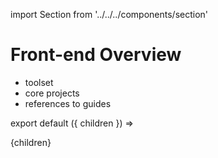 import Section from '../../../components/section'

# Front-end Overview

- toolset
- core projects
- references to guides

export default ({ children }) => <Section name='overview'>{children}</Section>
